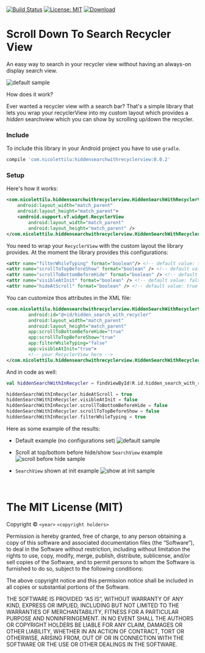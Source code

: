 [![Build Status](https://travis-ci.org/lnicolet/HiddenSearchWithRecyclerView.svg?branch=master)](https://travis-ci.org/lnicolet/HiddenSearchWithRecyclerView) [![License: MIT](https://img.shields.io/badge/License-MIT-yellow.svg)](https://opensource.org/licenses/MIT) [ ![Download](https://api.bintray.com/packages/lnicolet/HiddenSearchWithRecyclerView/HiddenSearchWithRecyclerView/images/download.svg) ](https://bintray.com/lnicolet/HiddenSearchWithRecyclerView/HiddenSearchWithRecyclerView/_latestVersion)

# Scroll Down To Search Recycler View


An easy way to search in your recycler view without having an always-on display search view.

![default sample](default_example.gif)

How does it work?

Ever wanted a recycler view with a search bar? That's a simple library that lets you wrap your recyclerView into my custom layout which provides a _hidden_ searchview which you can show by scrolling up/down the recycler.

### Include

To include this library in your Android project you have to use `gradle`.

``` gradle
compile 'com.nicolettilu:hiddensearchwithrecyclerview:0.0.2'
```

### Setup
Here's how it works:

```xml
<com.nicolettilu.hiddensearchwithrecyclerview.HiddenSearchWithRecyclerView
    android:layout_width="match_parent"
    android:layout_height="match_parent">
    <android.support.v7.widget.RecyclerView
        android:layout_width="match_parent"
        android:layout_height="match_parent" />
</com.nicolettilu.hiddensearchwithrecyclerview.HiddenSearchWithRecyclerView>
```

You need to wrap your `RecyclerView` with the custom layout the library provides.
At the moment the library provides this configurations:

```xml
<attr name="filterWhileTyping" format="boolean"/> <!-- default value: true -->
<attr name="scrollToTopBeforeShow" format="boolean" /> <!-- default value: false -->
<attr name="scrollToBottomBeforeHide" format="boolean" /> <!-- default value: false -->
<attr name="visibleAtInit" format="boolean" /> <!-- default value: false -->
<attr name="hideAtScroll" format="boolean" /> <!-- default value: true -->
```

You can customize thos attributes in the XML file:
```xml
<com.nicolettilu.hiddensearchwithrecyclerview.HiddenSearchWithRecyclerView
        android:id="@+id/hidden_search_with_recycler"
        android:layout_width="match_parent"
        android:layout_height="match_parent"
        app:scrollToBottomBeforeHide="true"
        app:scrollToTopBeforeShow="true"
        app:filterWhileTyping="false"
        app:visibleAtInit="true">
        <!-- your RecyclerView here -->
</com.nicolettilu.hiddensearchwithrecyclerview.HiddenSearchWithRecyclerView>
```

And in code as well:
```kotlin
val hiddenSearchWithInRecycler = findViewById(R.id.hidden_search_with_recycler) as HiddenSearchWithRecyclerView

hiddenSearchWithInRecycler.hideAtScroll = true
hiddenSearchWithInRecycler.visibleAtInit = false
hiddenSearchWithInRecycler.scrollToBottomBeforeHide = false
hiddenSearchWithInRecycler.scrollToTopBeforeShow = false
hiddenSearchWithInRecycler.filterWhileTyping = true
```


Here as some example of the results:


- Default example (no configurations set) 
![default sample](default_example.gif)

- Scroll at top/bottom before hide/show `SearchView` example 
![scroll before hide sample](sbh_example.gif)

- `SearchView` shown at init example 
![show at init sample](sai_example.gif)

&nbsp;
&nbsp;

The MIT License (MIT)
=====================

Copyright © `<year>` `<copyright holders>`

Permission is hereby granted, free of charge, to any person
obtaining a copy of this software and associated documentation
files (the “Software”), to deal in the Software without
restriction, including without limitation the rights to use,
copy, modify, merge, publish, distribute, sublicense, and/or sell
copies of the Software, and to permit persons to whom the
Software is furnished to do so, subject to the following
conditions:

The above copyright notice and this permission notice shall be
included in all copies or substantial portions of the Software.

THE SOFTWARE IS PROVIDED “AS IS”, WITHOUT WARRANTY OF ANY KIND,
EXPRESS OR IMPLIED, INCLUDING BUT NOT LIMITED TO THE WARRANTIES
OF MERCHANTABILITY, FITNESS FOR A PARTICULAR PURPOSE AND
NONINFRINGEMENT. IN NO EVENT SHALL THE AUTHORS OR COPYRIGHT
HOLDERS BE LIABLE FOR ANY CLAIM, DAMAGES OR OTHER LIABILITY,
WHETHER IN AN ACTION OF CONTRACT, TORT OR OTHERWISE, ARISING
FROM, OUT OF OR IN CONNECTION WITH THE SOFTWARE OR THE USE OR
OTHER DEALINGS IN THE SOFTWARE.

